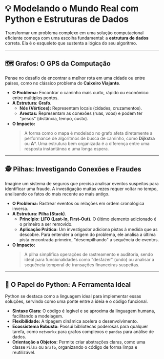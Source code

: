 # 💡 Modelando o Mundo Real com Python e Estruturas de Dados

Transformar um problema complexo em uma solução computacional eficiente começa com uma escolha fundamental: a **estrutura de dados** correta. Ela é o esqueleto que sustenta a lógica do seu algoritmo.

---

## 🗺️ Grafos: O GPS da Computação

Pense no desafio de encontrar a melhor rota em uma cidade ou entre países, como no clássico problema do **Caixeiro Viajante**.

* **O Problema:** Encontrar o caminho mais curto, rápido ou econômico entre múltiplos pontos.
* **A Estrutura:** **Grafo**.
    * **Nós (Vértices):** Representam locais (cidades, cruzamentos).
    * **Arestas:** Representam as conexões (ruas, voos) e podem ter "pesos" (distância, tempo, custo).
* **O Impacto:**
    > A forma como o mapa é modelado no grafo afeta diretamente a performance de algoritmos de busca de caminho, como **Dijkstra** ou **A***. Uma estrutura bem organizada é a diferença entre uma resposta instantânea e uma longa espera.

---

## 🕵️ Pilhas: Investigando Conexões e Fraudes

Imagine um sistema de seguros que precisa analisar eventos suspeitos para identificar uma fraude. A investigação muitas vezes requer voltar no tempo, analisando os fatos do mais recente ao mais antigo.

* **O Problema:** Rastrear eventos ou relações em ordem cronológica inversa.
* **A Estrutura:** **Pilha (Stack)**.
    * **Princípio:** **LIFO (Last-In, First-Out)**. O último elemento adicionado é o primeiro a ser removido.
    * **Aplicação Prática:** Um investigador adiciona pistas à medida que as descobre. Para entender a origem do problema, ele analisa a última pista encontrada primeiro, "desempilhando" a sequência de eventos.
* **O Impacto:**
    > A pilha simplifica operações de rastreamento e auditoria, sendo ideal para funcionalidades como "desfazer" (undo) ou analisar a sequência temporal de transações financeiras suspeitas.

---

## 🐍 O Papel do Python: A Ferramenta Ideal

Python se destaca como a linguagem ideal para implementar essas soluções, servindo como uma ponte entre a ideia e o código funcional.

* **Sintaxe Clara:** O código é legível e se aproxima da linguagem humana, facilitando a modelagem.
* **Flexibilidade:** A tipagem dinâmica acelera o desenvolvimento.
* **Ecossistema Robusto:** Possui bibliotecas poderosas para qualquer tarefa, como `networkx` para grafos complexos e `pandas` para análise de dados.
* **Orientação a Objetos:** Permite criar abstrações claras, como uma classe `Pilha` ou `Grafo`, organizando o código de forma limpa e reutilizável.
